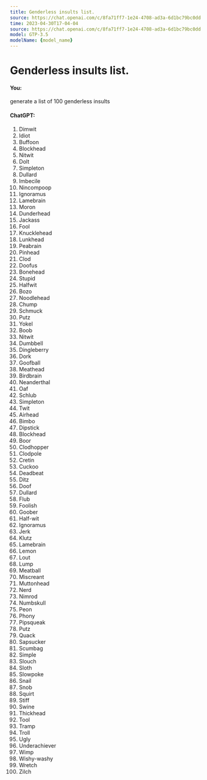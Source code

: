 ```yaml
---
title: Genderless insults list.
source: https://chat.openai.com/c/8fa71ff7-1e24-4708-ad3a-6d1bc79bc0dd
time: 2023-04-30T17-04-04
source: https://chat.openai.com/c/8fa71ff7-1e24-4708-ad3a-6d1bc79bc0dd
model: GTP-3.5
modelName: {model_name}
---
```


# Genderless insults list.

#### You:
generate a list of 100 genderless insults

#### ChatGPT:
1. Dimwit
2. Idiot
3. Buffoon
4. Blockhead
5. Nitwit
6. Dolt
7. Simpleton
8. Dullard
9. Imbecile
10. Nincompoop
11. Ignoramus
12. Lamebrain
13. Moron
14. Dunderhead
15. Jackass
16. Fool
17. Knucklehead
18. Lunkhead
19. Peabrain
20. Pinhead
21. Clod
22. Doofus
23. Bonehead
24. Stupid
25. Halfwit
26. Bozo
27. Noodlehead
28. Chump
29. Schmuck
30. Putz
31. Yokel
32. Boob
33. Nitwit
34. Dumbbell
35. Dingleberry
36. Dork
37. Goofball
38. Meathead
39. Birdbrain
40. Neanderthal
41. Oaf
42. Schlub
43. Simpleton
44. Twit
45. Airhead
46. Bimbo
47. Dipstick
48. Blockhead
49. Boor
50. Clodhopper
51. Clodpole
52. Cretin
53. Cuckoo
54. Deadbeat
55. Ditz
56. Doof
57. Dullard
58. Flub
59. Foolish
60. Goober
61. Half-wit
62. Ignoramus
63. Jerk
64. Klutz
65. Lamebrain
66. Lemon
67. Lout
68. Lump
69. Meatball
70. Miscreant
71. Muttonhead
72. Nerd
73. Nimrod
74. Numbskull
75. Peon
76. Phony
77. Pipsqueak
78. Putz
79. Quack
80. Sapsucker
81. Scumbag
82. Simple
83. Slouch
84. Sloth
85. Slowpoke
86. Snail
87. Snob
88. Squirt
89. Stiff
90. Swine
91. Thickhead
92. Tool
93. Tramp
94. Troll
95. Ugly
96. Underachiever
97. Wimp
98. Wishy-washy
99. Wretch
100. Zilch
